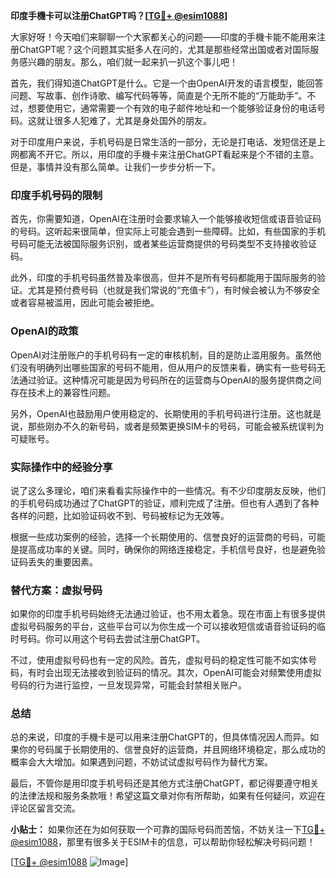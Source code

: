 **印度手機卡可以注册ChatGPT吗？[[TG💪+ @esim1088](https://t.me/s/esim1088)]**

大家好呀！今天咱们来聊聊一个大家都关心的问题——印度的手機卡能不能用来注册ChatGPT呢？这个问题其实挺多人在问的，尤其是那些经常出国或者对国际服务感兴趣的朋友。那么，咱们就一起来扒一扒这个事儿吧！

首先，我们得知道ChatGPT是什么。它是一个由OpenAI开发的语言模型，能回答问题、写故事、创作诗歌、编写代码等等，简直是个无所不能的“万能助手”。不过，想要使用它，通常需要一个有效的电子邮件地址和一个能够验证身份的电话号码。这就让很多人犯难了，尤其是身处国外的朋友。

对于印度用户来说，手机号码是日常生活的一部分，无论是打电话、发短信还是上网都离不开它。所以，用印度的手機卡来注册ChatGPT看起来是个不错的主意。但是，事情并没有那么简单。让我们一步步分析一下。

### 印度手机号码的限制

首先，你需要知道，OpenAI在注册时会要求输入一个能够接收短信或语音验证码的号码。这听起来很简单，但实际上可能会遇到一些障碍。比如，有些国家的手机号码可能无法被国际服务识别，或者某些运营商提供的号码类型不支持接收验证码。

此外，印度的手机号码虽然普及率很高，但并不是所有号码都能用于国际服务的验证。尤其是预付费号码（也就是我们常说的“充值卡”），有时候会被认为不够安全或者容易被滥用，因此可能会被拒绝。

### OpenAI的政策

OpenAI对注册账户的手机号码有一定的审核机制，目的是防止滥用服务。虽然他们没有明确列出哪些国家的号码不能用，但从用户的反馈来看，确实有一些号码无法通过验证。这种情况可能是因为号码所在的运营商与OpenAI的服务提供商之间存在技术上的兼容性问题。

另外，OpenAI也鼓励用户使用稳定的、长期使用的手机号码进行注册。这也就是说，那些刚办不久的新号码，或者是频繁更换SIM卡的号码，可能会被系统误判为可疑账号。

### 实际操作中的经验分享

说了这么多理论，咱们来看看实际操作中的一些情况。有不少印度朋友反映，他们的手机号码成功通过了ChatGPT的验证，顺利完成了注册。但也有人遇到了各种各样的问题，比如验证码收不到、号码被标记为无效等。

根据一些成功案例的经验，选择一个长期使用的、信誉良好的运营商的号码，可能是提高成功率的关键。同时，确保你的网络连接稳定，手机信号良好，也是避免验证码丢失的重要因素。

### 替代方案：虚拟号码

如果你的印度手机号码始终无法通过验证，也不用太着急。现在市面上有很多提供虚拟号码服务的平台，这些平台可以为你生成一个可以接收短信或语音验证码的临时号码。你可以用这个号码去尝试注册ChatGPT。

不过，使用虚拟号码也有一定的风险。首先，虚拟号码的稳定性可能不如实体号码，有时会出现无法接收到验证码的情况。其次，OpenAI可能会对频繁使用虚拟号码的行为进行监控，一旦发现异常，可能会封禁相关账户。

### 总结

总的来说，印度的手機卡是可以用来注册ChatGPT的，但具体情况因人而异。如果你的号码属于长期使用的、信誉良好的运营商，并且网络环境稳定，那么成功的概率会大大增加。如果遇到问题，不妨试试虚拟号码作为替代方案。

最后，不管你是用印度手机号码还是其他方式注册ChatGPT，都记得要遵守相关的法律法规和服务条款哦！希望这篇文章对你有所帮助，如果有任何疑问，欢迎在评论区留言交流。

**小贴士：** 如果你还在为如何获取一个可靠的国际号码而苦恼，不妨关注一下[TG💪+ @esim1088](https://t.me/s/esim1088)，那里有很多关于ESIM卡的信息，可以帮助你轻松解决号码问题！

[[TG💪+ @esim1088](https://t.me/s/esim1088) ![Image](https://i.postimg.cc/4NQfJmqS/Snipaste-2025-05-13-00-14-12.png)]